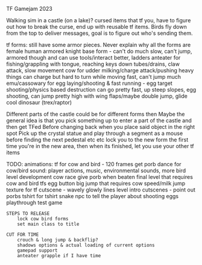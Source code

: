 TF Gamejam 2023

Walking sim in a castle (on a lake)? cursed items that tf you, have to figure out how to break the curse, end up with reusable tf items.
Birds fly down from the top to deliver messages, goal is to figure out who's sending them.

tf forms: still have some armor pieces. Never explain why all the forms are female
human armored knight base form - can't do much
	slow, can't jump, armored though and can use tools/interact better, ladders
anteater for fishing/grappling with tongue, reaching keys down tubes/drains, claw attack, slow movement
cow for udder milking/charge attack/pushing heavy things
	can charge but hard to turn while moving fast, can't jump much
emu/cassowary for egg laying/shooting & fast running - egg target shooting/physics based destruction
	can go pretty fast, up steep slopes, egg shooting, can jump pretty high with wing flaps/maybe double jump, glide
cool dinosaur (trex/raptor)

Different parts of the castle could be for different forms then
Maybe the general idea is that you pick something up to enter a part of the castle and then get TFed
Before changing back when you place said object in the right spot
Pick up the crystal statue and play through a segment as a mouse before finding the next pedestal etc etc
lock you to the new form the first time you're in the new area, then when its finished, let you use your other tf items

TODO:
	animations:
		tf for cow and bird - 120 frames
		get porb dance for cow/bird
	sound:
		player actions, music, environmental sounds,
	more bird level development
	cow race
		give porb when beaten
	final level that requires cow and bird tfs
		egg button
		big jump that requires cow speed/milk jump
	texture for tf cutscene - wavely glowly lines
	level intro cutscenes - point out porbs
	tshirt for tshirt snake
	npc to tell the player about shooting eggs
	playthrough test game
	
	STEPS TO RELEASE
		lock cow bird forms
		set main class to title
	
	CUT FOR TIME
		crouch & long jump & backflip?
		shadows options & actual loading of current options
		gamepad support
		anteater grapple if I have time
